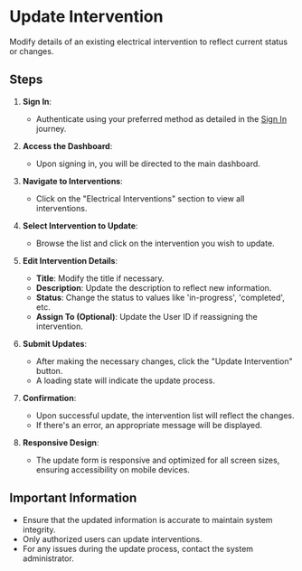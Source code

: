 # Update Intervention

Modify details of an existing electrical intervention to reflect current status or changes.

## Steps

1. **Sign In**:
   - Authenticate using your preferred method as detailed in the [Sign In](sign-in.md) journey.

2. **Access the Dashboard**:
   - Upon signing in, you will be directed to the main dashboard.

3. **Navigate to Interventions**:
   - Click on the "Electrical Interventions" section to view all interventions.

4. **Select Intervention to Update**:
   - Browse the list and click on the intervention you wish to update.

5. **Edit Intervention Details**:
   - **Title**: Modify the title if necessary.
   - **Description**: Update the description to reflect new information.
   - **Status**: Change the status to values like 'in-progress', 'completed', etc.
   - **Assign To (Optional)**: Update the User ID if reassigning the intervention.

6. **Submit Updates**:
   - After making the necessary changes, click the "Update Intervention" button.
   - A loading state will indicate the update process.

7. **Confirmation**:
   - Upon successful update, the intervention list will reflect the changes.
   - If there's an error, an appropriate message will be displayed.

8. **Responsive Design**:
   - The update form is responsive and optimized for all screen sizes, ensuring accessibility on mobile devices.

## Important Information

- Ensure that the updated information is accurate to maintain system integrity.
- Only authorized users can update interventions.
- For any issues during the update process, contact the system administrator.